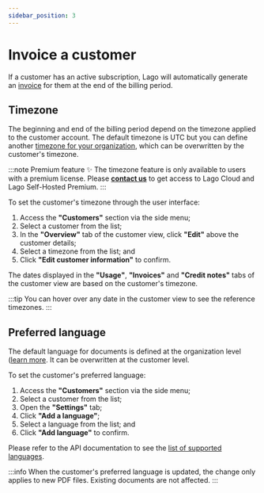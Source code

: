 ```yaml
---
sidebar_position: 3
---
```


# Invoice a customer
If a customer has an active subscription, Lago will automatically generate an [invoice](../invoicing/overview) for them at the end of the billing period.

## Timezone
The beginning and end of the billing period depend on the timezone applied to the customer account. The default timezone is UTC but you can define another [timezone for your organization](../../../changelog/timezones), which can be overwritten by the customer's timezone.

:::note Premium feature ✨
The timezone feature is only available to users with a premium license. Please **[contact us](mailto:hello@getlago.com)** to get access to Lago Cloud and Lago Self-Hosted Premium.
:::

To set the customer's timezone through the user interface:
1. Access the **"Customers"** section via the side menu;
2. Select a customer from the list;
3. In the **"Overview"** tab of the customer view, click **"Edit"** above the customer details;
4. Select a timezone from the list; and
5. Click **"Edit customer information"** to confirm.

The dates displayed in the **"Usage"**, **"Invoices"** and **"Credit notes"** tabs of the customer view are based on the customer's timezone.

:::tip
You can hover over any date in the customer view to see the reference timezones.
:::

## Preferred language
The default language for documents is defined at the organization level ([learn more](../invoicing/download-invoices#translate-invoices). It can be overwritten at the customer level.

To set the customer's preferred language:
1. Access the **"Customers"** section via the side menu;
2. Select a customer from the list;
3. Open the **"Settings"** tab;
4. Click **"Add a language"**;
5. Select a language from the list; and
6. Click **"Add language"** to confirm.

Please refer to the API documentation to see the [list of supported languages](../../api/resources/locales).

:::info
When the customer's preferred language is updated, the change only applies to new PDF files. Existing documents are not affected.
:::